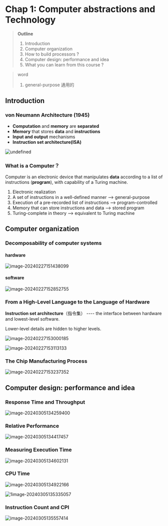 # Chap 1: Computer abstractions and Technology  

> **Outline**  
>
> 1. Introduction
> 2. Computer organization 
> 3. How to build processors ?
> 4. Computer design: performance and idea 
> 5. What you can learn from this course ?

> word
>
> 1. general-purpose 通用的

## Introduction

### von Neumann Architecture (1945)

- **Computation** and **memory** are **separated**
- **Memory** that stores **data** and **instructions**  
- **Input and output** mechanisms  
- **Instruction set architecture(ISA)**  

![undefined](https://upload.wikimedia.org/wikipedia/commons/thumb/e/e5/Von_Neumann_Architecture.svg/1024px-Von_Neumann_Architecture.svg.png)

### What is a Computer？

Computer is an electronic device that manipulates **data** according to a list of instructions (**program**), with capability of a Turing machine.

1. Electronic realization  
2. A set of instructions in a well-defined manner  --> general-purpose
3. Execution of a pre-recorded list of instructions  --> program-controlled
4. Memory that can store instructions and data  --> stored program  
5. Turing-complete in theory  --> equivalent to Turing machine  

## Computer organization  

### Decomposability of computer systems  

#### hardware

![image-20240227151438099](https://raw.githubusercontent.com/RimLutienpeist/image-hosting/main/image-20240227151438099.png)

#### software

![image-20240227152852755](https://raw.githubusercontent.com/RimLutienpeist/image-hosting/main/image-20240227152852755.png)

### From a High-Level Language to the Language of Hardware  

**Instruction set architecture**（指令集） ---- the interface between hardware and lowest-level software.

Lower-level details are hidden to higher levels.

![image-20240227153000185](https://raw.githubusercontent.com/RimLutienpeist/image-hosting/main/image-20240227153000185.png)

![image-20240227153113133](https://raw.githubusercontent.com/RimLutienpeist/image-hosting/main/image-20240227153113133.png)

### The Chip Manufacturing Process  

![image-20240227153237352](https://raw.githubusercontent.com/RimLutienpeist/image-hosting/main/image-20240227153237352.png)

## Computer design: performance and idea

### Response Time and Throughput

![image-20240305134259400](https://raw.githubusercontent.com/RimLutienpeist/image-hosting/main/image-20240305134259400.png)

### Relative Performance

![image-20240305134417457](https://raw.githubusercontent.com/RimLutienpeist/image-hosting/main/image-20240305134417457.png)

### Measuring Execution Time

![image-20240305134602131](https://raw.githubusercontent.com/RimLutienpeist/image-hosting/main/image-20240305134602131.png)

### CPU Time

![image-20240305134922166](https://raw.githubusercontent.com/RimLutienpeist/image-hosting/main/image-20240305134922166.png)

![1image-20240305135335057](https://raw.githubusercontent.com/RimLutienpeist/image-hosting/main/image-20240305135335057.png)

### Instruction Count and CPI

![image-20240305135557414](https://raw.githubusercontent.com/RimLutienpeist/image-hosting/main/image-20240305135557414.png)

